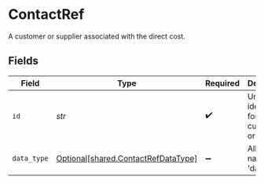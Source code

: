 # ContactRef

A customer or supplier associated with the direct cost.


## Fields

| Field                                                                            | Type                                                                             | Required                                                                         | Description                                                                      |
| -------------------------------------------------------------------------------- | -------------------------------------------------------------------------------- | -------------------------------------------------------------------------------- | -------------------------------------------------------------------------------- |
| `id`                                                                             | *str*                                                                            | :heavy_check_mark:                                                               | Unique identifier for a customer or supplier.                                    |
| `data_type`                                                                      | [Optional[shared.ContactRefDataType]](../../models/shared/contactrefdatatype.md) | :heavy_minus_sign:                                                               | Allowed name of the 'dataType'.                                                  |